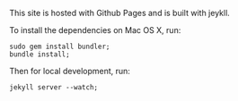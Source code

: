 This site is hosted with Github Pages and is built with jeykll. 

To install the dependencies on Mac OS X, run:

    sudo gem install bundler;
    bundle install;

Then for local development, run:

    jekyll server --watch;
